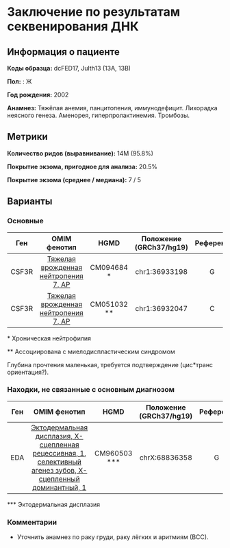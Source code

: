 # Заключение по результатам секвенирования ДНК

## Информация о пациенте

**Коды образца:** dcFED17, Julth13 (13A, 13B)

**Пол:** : Ж

**Год рождения:** 2002

**Анамнез:** Тяжёлая анемия, панцитопения, иммунодефицит. Лихорадка неясного генеза. Аменорея, гиперпролактинемия. Тромбозы.

## Метрики

**Количество ридов (выравнивание):** 14M (95.8%)

**Покрытие экзома, пригодное для анализа:** 20.5%

**Покрытие экзома (среднее / медиана):** 7 / 5

## Варианты

### Основные

| Ген    | OMIM фенотип | HGMD | Положение (GRCh37/hg19)   | Референс | Замена | Генотип | Экзон | Тип замены | Частота аллеля | Глубина прочтения |
|:------:|:------------:|:----:|:-------------------------:|:--------:|:------:|:-------:|:-----:|:----------:|:--------------:|:-----------------:|
| CSF3R | [Тяжелая врожденная нейтропения 7, АР](https://omim.org/entry/617014) | CM094684 * | chr1:36933198 | G | T | Гетерозигота (гомозигота?) | 15/17 | Несинонимичная замена | [0.002](https://www.ncbi.nlm.nih.gov/snp/rs121918426) | 11 |
| CSF3R | [Тяжелая врожденная нейтропения 7, АР](https://omim.org/entry/617014) | CM051032 ** | chr1:36932047 | C | T | Гетерозигота | 17/17 | Несинонимичная замена | [0.028](https://www.ncbi.nlm.nih.gov/snp/rs146617729) | 10 |

\* Хроническая нейтрофилия

\** Ассоциирована с миелодиспластическим синдромом

Глубина прочтения маленькая, требуется подтверждение (цис*транс ориентация?).

### Находки, не связанные с основным диагнозом

| Ген    | OMIM фенотип | HGMD | Положение (GRCh37/hg19)   | Референс | Замена | Генотип | Экзон | Тип замены | Частота аллеля | Глубина прочтения |
|:------:|:------------:|:----:|:-------------------------:|:--------:|:------:|:-------:|:-----:|:----------:|:--------------:|:-----------------:|
| EDA | [Эктодермальная дисплазия, Х-сцепленная рецессивная, 1](https://omim.org/entry/305100), [селективный агенез зубов, Х-сцепленный доминантный, 1](https://omim.org/entry/313500) | CM960503 *** | chrX:68836358 | G | T | Гетерозигота (гомозигота?) | 1/8 | Несинонимичная замена | [0.00479](https://www.ncbi.nlm.nih.gov/snp/rs132630309) | 21 |

\*** Эктодермальная дисплазия

### Комментарии

* Уточнить анамнез по раку груди, раку лёгких и аритмиям (ВСС).
